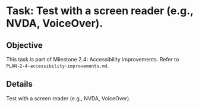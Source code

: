 # Task: Test with a screen reader (e.g., NVDA, VoiceOver).

## Objective
This task is part of Milestone 2.4: Accessibility improvements. Refer to `PLAN-2-4-accessibility-improvements.md`.

## Details
Test with a screen reader (e.g., NVDA, VoiceOver).
